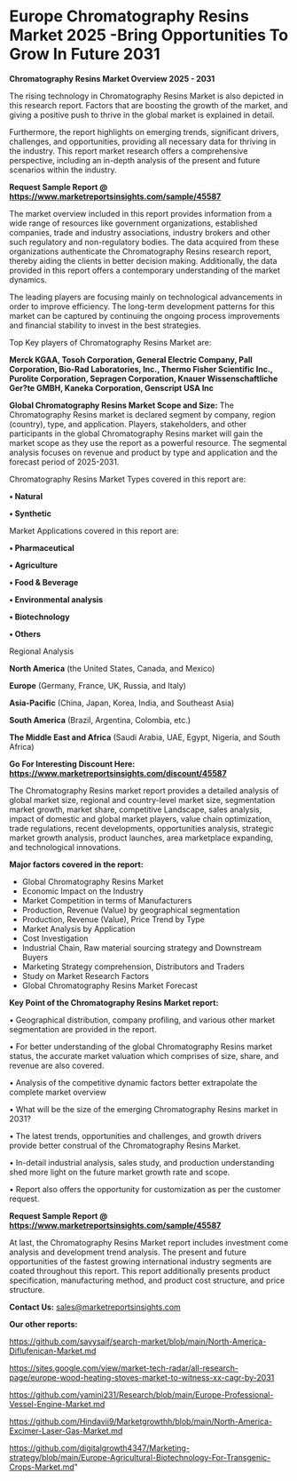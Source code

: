 # Europe Chromatography Resins Market 2025 -Bring Opportunities To Grow In Future 2031

<Strong> Chromatography Resins Market Overview 2025 - 2031</strong>

The rising technology in Chromatography Resins Market is also depicted in this research report. Factors that are boosting the growth of the market, and giving a positive push to thrive in the global market is explained in detail.

Furthermore, the report highlights on emerging trends, significant drivers, challenges, and opportunities, providing all necessary data for thriving in the industry. This report market research offers a comprehensive perspective, including an in-depth analysis of the present and future scenarios within the industry.

<strong>Request Sample Report @ <a href=https://www.marketreportsinsights.com/sample/45587>https://www.marketreportsinsights.com/sample/45587</a></strong>

The market overview included in this report provides information from a wide range of resources like government organizations, established companies, trade and industry associations, industry brokers and other such regulatory and non-regulatory bodies. The data acquired from these organizations authenticate the Chromatography Resins research report, thereby aiding the clients in better decision making. Additionally, the data provided in this report offers a contemporary understanding of the market dynamics.

The leading players are focusing mainly on technological advancements in order to improve efficiency. The long-term development patterns for this market can be captured by continuing the ongoing process improvements and financial stability to invest in the best strategies.

Top Key players of Chromatography Resins Market are:

<strong>Merck KGAA, Tosoh Corporation, General Electric Company, Pall Corporation, Bio-Rad Laboratories, Inc., Thermo Fisher Scientific Inc., Purolite Corporation, Sepragen Corporation, Knauer Wissenschaftliche Ger?te GMBH, Kaneka Corporation, Genscript USA Inc</strong>

<strong><b>Global Chromatography Resins Market Scope and Size:</b></strong>
The Chromatography Resins market is declared segment by company, region (country), type, and application. Players, stakeholders, and other participants in the global Chromatography Resins market will gain the market scope as they use the report as a powerful resource. The segmental analysis focuses on revenue and product by type and application and the forecast period of 2025-2031.

Chromatography Resins Market Types covered in this report are:

<strong>•  Natural

•  Synthetic</strong>

Market Applications covered in this report are:

<strong>•  Pharmaceutical

•  Agriculture

•  Food & Beverage

•  Environmental analysis

•  Biotechnology

•  Others</strong> 

Regional Analysis

<strong>North America</strong> (the United States, Canada, and Mexico)

<strong>Europe</strong> (Germany, France, UK, Russia, and Italy)

<strong>Asia-Pacific</strong> (China, Japan, Korea, India, and Southeast Asia)

<strong>South America</strong> (Brazil, Argentina, Colombia, etc.)

<strong>The Middle East and Africa</strong> (Saudi Arabia, UAE, Egypt, Nigeria, and South Africa)

<strong>Go For Interesting Discount Here: <a href=https://www.marketreportsinsights.com/discount/45587>https://www.marketreportsinsights.com/discount/45587</a></strong>

The Chromatography Resins market report provides a detailed analysis of global market size, regional and country-level market size, segmentation market growth, market share, competitive Landscape, sales analysis, impact of domestic and global market players, value chain optimization, trade regulations, recent developments, opportunities analysis, strategic market growth analysis, product launches, area marketplace expanding, and technological innovations.

<strong><b>Major factors covered in the report:</b></strong>
<ul>
  <li>Global Chromatography Resins Market </li>
  <li>Economic Impact on the Industry</li>
  <li>Market Competition in terms of Manufacturers</li>
  <li>Production, Revenue (Value) by geographical segmentation</li>
  <li>Production, Revenue (Value), Price Trend by Type</li>
  <li>Market Analysis by Application</li>
  <li>Cost Investigation</li>
  <li>Industrial Chain, Raw material sourcing strategy and Downstream Buyers</li>
  <li>Marketing Strategy comprehension, Distributors and Traders</li>
  <li>Study on Market Research Factors</li>
  <li>Global Chromatography Resins Market Forecast</li>
</ul>

<strong><b>Key Point of the Chromatography Resins Market report:</b></strong>

• Geographical distribution, company profiling, and various other market segmentation are provided in the report.

• For better understanding of the global Chromatography Resins market status, the accurate market valuation which comprises of size, share, and revenue are also covered.

• Analysis of the competitive dynamic factors better extrapolate the complete market overview

• What will be the size of the emerging Chromatography Resins market in 2031?

• The latest trends, opportunities and challenges, and growth drivers provide better construal of the Chromatography Resins Market.

• In-detail industrial analysis, sales study, and production understanding shed more light on the future market growth rate and scope.

• Report also offers the opportunity for customization as per the customer request.

<strong>Request Sample Report @ <a href=https://www.marketreportsinsights.com/sample/45587>https://www.marketreportsinsights.com/sample/45587</a></strong>

At last, the Chromatography Resins Market report includes investment come analysis and development trend analysis. The present and future opportunities of the fastest growing international industry segments are coated throughout this report. This report additionally presents product specification, manufacturing method, and product cost structure, and price structure.

<strong>Contact Us:</strong>
sales@marketreportsinsights.com

<strong>Our other reports:</strong>

<a href=https://github.com/sayysaif/search-market/blob/main/North-America-Diflufenican-Market.md>https://github.com/sayysaif/search-market/blob/main/North-America-Diflufenican-Market.md</a>

<a href=https://sites.google.com/view/market-tech-radar/all-research-page/europe-wood-heating-stoves-market-to-witness-xx-cagr-by-2031>https://sites.google.com/view/market-tech-radar/all-research-page/europe-wood-heating-stoves-market-to-witness-xx-cagr-by-2031</a>

<a href=https://github.com/yamini231/Research/blob/main/Europe-Professional-Vessel-Engine-Market.md>https://github.com/yamini231/Research/blob/main/Europe-Professional-Vessel-Engine-Market.md</a>

<a href=https://github.com/Hindavii9/Marketgrowthh/blob/main/North-America-Excimer-Laser-Gas-Market.md>https://github.com/Hindavii9/Marketgrowthh/blob/main/North-America-Excimer-Laser-Gas-Market.md</a>

<a href=https://github.com/digitalgrowth4347/Marketing-strategy/blob/main/Europe-Agricultural-Biotechnology-For-Transgenic-Crops-Market.md>https://github.com/digitalgrowth4347/Marketing-strategy/blob/main/Europe-Agricultural-Biotechnology-For-Transgenic-Crops-Market.md</a>"
